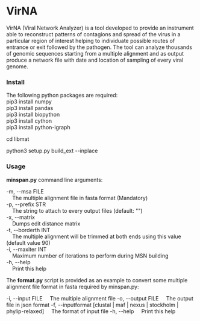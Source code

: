 # VirNA
 VirNA (Viral Network Analyzer) is a tool developed to provide an instrument able to reconstruct patterns of contagions and spread of the virus in a particular region of interest helping to individuate possible routes of entrance or exit followed by the pathogen. The tool can analyze thousands of genomic sequences starting from a multiple alignment and as output produce a network file with date and location of sampling of every viral genome.

### Install
The following python packages are required:  
pip3 install numpy  
pip3 install pandas  
pip3 install biopython  
pip3 install cython  
pip3 install python-igraph  

cd libmat

python3 setup.py build_ext --inplace

### Usage
**minspan.py** command line arguments:

-m, --msa FILE  
&nbsp;&nbsp;&nbsp;&nbsp;The multiple alignment file in fasta format (Mandatory)  
-p, --prefix STR  
&nbsp;&nbsp;&nbsp;&nbsp;The string to attach to every output files (default: "")  
-x, --matrix  
&nbsp;&nbsp;&nbsp;&nbsp;Dumps edit distance matrix  
-t, --borderth INT  
&nbsp;&nbsp;&nbsp;&nbsp;The multiple alignment will be trimmed at both ends using this value  (default value 90)  
-i, --maxiter INT  
&nbsp;&nbsp;&nbsp;&nbsp;Maximum number of iterations to perform during MSN building  
-h, --help  
&nbsp;&nbsp;&nbsp;&nbsp;Print this help  

The **format.py** script is provided as an example to convert some multiple alignment file format in fasta required by minspan.py:

-i, --input FILE
&nbsp;&nbsp;&nbsp;&nbsp;The multiple alignment file
-o, --output FILE
&nbsp;&nbsp;&nbsp;&nbsp;The output file in json format
-f, --inputformat [clustal | maf | nexus | stockholm | phylip-relaxed]
&nbsp;&nbsp;&nbsp;&nbsp;The format of input file
-h, --help
&nbsp;&nbsp;&nbsp;&nbsp;Print this help
